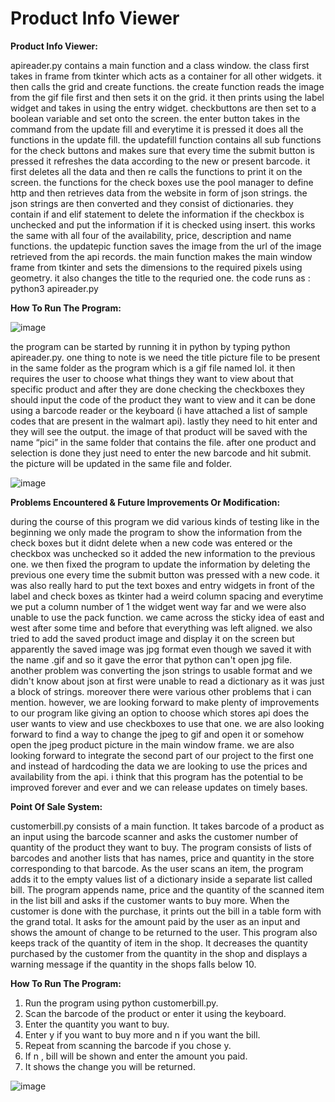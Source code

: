 # Product Info Viewer

**Product Info Viewer:**

apireader.py contains a main function and a class window. the class first takes in frame
from tkinter which acts as a container for all other widgets. it then calls the grid and create
functions. the create function reads the image from the gif file first and then sets it on the grid. it
then prints using the label widget and takes in using the entry widget. checkbuttons are then set
to a boolean variable and set onto the screen. the enter button takes in the command from the
update fill and everytime it is pressed it does all the functions in the update fill. the updatefill
function contains all sub functions for the check buttons and makes sure that every time the
submit button is pressed it refreshes the data according to the new or present barcode. it first
deletes all the data and then re calls the functions to print it on the screen. the functions for the
check boxes use the pool manager to define http and then retrieves data from the website in form
of json strings. the json strings are then converted and they consist of dictionaries. they contain if
and elif statement to delete the information if the checkbox is unchecked and put the information
if it is checked using insert. this works the same with all four of the availability, price,
description and name functions. the updatepic function saves the image from the url of the image
retrieved from the api records. the main function makes the main window frame from tkinter and
sets the dimensions to the required pixels using geometry. it also changes the title to the requried
one. the code runs as : python3 apireader.py

**How To Run The Program:**

![image](https://user-images.githubusercontent.com/54610255/84450034-0ec45b80-ac1d-11ea-9f66-5045111d7e12.png)

the program can be started by running it in python by typing python apireader.py. one
thing to note is we need the title picture file to be present in the same folder as the program
which is a gif file named lol. it then requires the user to choose what things they want to view
about that specific product and after they are done checking the checkboxes they should input the
code of the product they want to view and it can be done using a barcode reader or the keyboard
(i have attached a list of sample codes that are present in the walmart api). lastly they need to hit
enter and they will see the output. the image of that product will be saved with the name “pici” in
the same folder that contains the file. after one product and selection is done they just need to
enter the new barcode and hit submit. the picture will be updated in the same file and folder.

![image](https://user-images.githubusercontent.com/54610255/84450034-0ec45b80-ac1d-11ea-9f66-5045111d7e12.png)


**Problems Encountered & Future Improvements Or Modification:**

during the course of this program we did various kinds of testing like in the beginning we
only made the program to show the information from the check boxes but it didnt delete when a
new code was entered or the checkbox was unchecked so it added the new information to the
previous one. we then fixed the program to update the information by deleting the previous one
every time the submit button was pressed with a new code. it was also really hard to put the text
boxes and entry widgets in front of the label and check boxes as tkinter had a weird column
spacing and everytime we put a column number of 1 the widget went way far and we were also
unable to use the pack function. we came across the sticky idea of east and west after some time
and before that everything was left aligned. we also tried to add the saved product image and
display it on the screen but apparently the saved image was jpg format even though we saved it
with the name .gif and so it gave the error that python can't open jpg file. another problem was
converting the json strings to usable format and we didn't know about json at first were unable to
read a dictionary as it was just a block of strings. moreover there were various other problems
that i can mention. however, we are looking forward to make plenty of improvements to our
program like giving an option to choose which stores api does the user wants to view and use
checkboxes to use that one. we are also looking forward to find a way to change the jpeg to gif
and open it or somehow open the jpeg product picture in the main window frame. we are also
looking forward to integrate the second part of our project to the first one and instead of
hardcoding the data we are looking to use the prices and availability from the api. i think that this
program has the potential to be improved forever and ever and we can release updates on timely
bases.


**Point Of Sale System:**

customerbill.py consists of a main function. It takes barcode of a product as an input
using the barcode scanner and asks the customer number of quantity of the product they want to
buy. The program consists of lists of barcodes and another lists that has names, price and
quantity in the store corresponding to that barcode. As the user scans an item, the program adds
it to the empty values list of a dictionary inside a separate list called bill.
The program appends name, price and the quantity of the scanned item in the list bill and
asks if the customer wants to buy more. When the customer is done with the purchase, it prints
out the bill in a table form with the grand total. It asks for the amount paid by the user as an input
and shows the amount of change to be returned to the user. This program also keeps track of the
quantity of item in the shop. It decreases the quantity purchased by the customer from the
quantity in the shop and displays a warning message if the quantity in the shops falls below 10.

**How To Run The Program:**

1. Run the program using python customerbill.py.
2. Scan the barcode of the product or enter it using the keyboard.
3. Enter the quantity you want to buy.
4. Enter y if you want to buy more and n if you want the bill.
5. Repeat from scanning the barcode if you chose y.
6. If n , bill will be shown and enter the amount you paid.
7. It shows the change you will be returned.

![image](https://user-images.githubusercontent.com/54610255/84449996-f18f8d00-ac1c-11ea-9707-46c7dd48c0c5.png)


